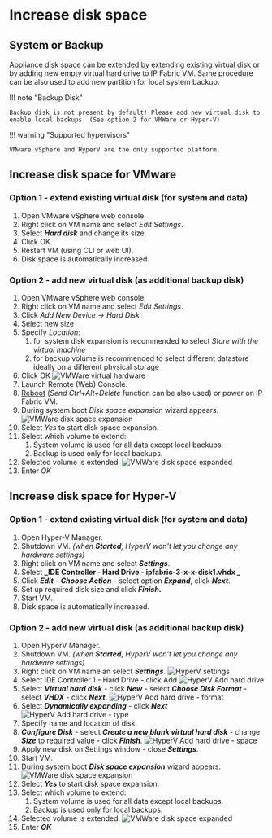 # Increase disk space

## System or Backup

Appliance disk space can be extended by extending existing virtual disk or by adding new empty virtual hard drive to IP Fabric VM. Same procedure can be also used to add new partition for local system backup.

!!! note "Backup Disk"

    Backup disk is not present by default! Please add new virtual disk to enable local backups. (See option 2 for VMWare or Hyper-V)

!!! warning "Supported hypervisors"

    VMware vSphere and HyperV are the only supported platform.

## Increase disk space for VMware

### Option 1 - extend existing virtual disk (for system and data)

1.  Open VMware vSphere web console.
2.  Right click on VM name and select _Edit Settings_.
3.  Select **_Hard disk_** and change its size.
4.  Click OK.
5.  Restart VM (using CLI or web UI).
6.  Disk space is automatically increased.

### Option 2 - add new virtual disk (as additional backup disk)

1.  Open VMware vSphere web console.
2.  Right click on VM name and select _Edit Settings_.
3.  Click *Add New Device* → _Hard Disk_
4.  Select new size
5.  Specify _Location_:
    1.  for system disk expansion is recommended to select _Store with
        the virtual machine_
    2.  for backup volume is recommended to select different datastore
        ideally on a different physical storage
6.  Click OK
    ![VMWare virtual hardware](vmware_virtual_hardware.png)
7.  Launch Remote (Web) Console.
8.  [Reboot](https://ipfabric.atlassian.net/wiki/spaces/ND/pages/79036518/Service+Interfaces)
    (_Send Ctrl+Alt+Delete_ function can be also used) or power on IP
    Fabric VM.
9.  During system boot _Disk space expansion_ wizard appears.
    ![VMWare disk space expansion](vmware_disk_space_expansion.png)
10. Select _Yes_ to start disk space expansion.
11. Select which volume to extend:
    1.  System volume is used for all data except local backups.
    2.  Backup is used only for local backups.
12. Selected volume is extended.
    ![VMWare disk space expanded](vmware_disk_space_expanded.png)
13. Enter *OK*

## Increase disk space for Hyper-V

### Option 1 - extend existing virtual disk (for system and data)

1.  Open Hyper-V Manager.
2.  Shutdown VM. *(when **Started**, HyperV won't let you change any
    hardware settings)*
3.  Right click on VM name and select **_Settings_**.
4.  Select **_IDE Controller - Hard Drive -
    ipfabric-3-x-x-disk1.vhdx _**
5.  Click **_Edit_** - **_Choose Action_** - select option **_Expand_**,
    click **_Next_**.
6.  Set up required disk size and click **_Finish._**
7.  Start VM.
8.  Disk space is automatically increased.

### Option 2 - add new virtual disk (as additional backup disk)

1. Open HyperV Manager.
2. Shutdown VM. *(when **Started**, HyperV won't let you change any
    hardware settings)*
3. Right click on VM name an select **_Settings_**.
   ![HyperV settings](hyperv_settings.png)
4. Select IDE Controller 1 - Hard Drive - click Add
   ![HyperV Add hard drive](hyperv_add_hdd.png)
5. Select **_Virtual hard disk_** - click **_New_** - select **_Choose
    Disk Format_** - select **_VHDX_** - click **_Next_**.
   ![HyperV Add hard drive - format](hyperv_add_hdd_format.png)
6. Select **_Dynamically expanding_** - click **_Next_**
   ![HyperV Add hard drive - type](hyperv_add_hdd_type.png)
7. Specify name and location of disk.
8. **_Configure Disk_** - select **_Create a new blank virtual hard
    disk_** - change **_Size_** to required value - click
    **_Finish_**.
   ![HyperV Add hard drive - space](hyperv_add_hdd_space.png)
9. Apply new disk on Settings window - close **_Settings_**.
10. Start VM.
11. During system boot **_Disk space expansion_** wizard appears.
    ![VMWare disk space expansion](vmware_disk_space_expansion.png)
12. Select **_Yes_** to start disk space expansion.
13. Select which volume to extend:
    1.  System volume is used for all data except local backups.
    2.  Backup is used only for local backups.
14. Selected volume is extended.
    ![VMWare disk space expanded](vmware_disk_space_expanded.png)
15. Enter **_OK_**
